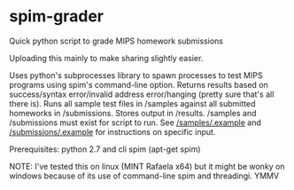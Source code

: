 # spim-grader
Quick python script to grade MIPS homework submissions

Uploading this mainly to make sharing slightly easier.

Uses python's subprocesses library to spawn processes to test MIPS programs using spim's command-line option. Returns results based on success/syntax error/invalid address error/hanging (pretty sure that's all there is).
Runs all sample test files in /samples against all submitted homeworks in /submissions. Stores output in /results.
/samples and /submissions must exist for script to run.
See [/samples/.example](/samples/.example) and [/submissions/.example](/submissions/.example) for instructions on specific input.

Prerequisites: python 2.7 and cli spim (apt-get spim)

NOTE: I've tested this on linux (MINT Rafaela x64) but it might be wonky on windows because of its use of command-line spim and threadingi. YMMV
